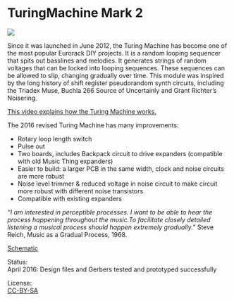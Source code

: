 # TuringMachine Mark 2

![](https://raw.githubusercontent.com/TomWhitwell/TuringMachine/master/Collateral/images/Turing2_800.jpg)

Since it was launched in June 2012, the Turing Machine has become one of the most popular Eurorack DIY projects. It is a random looping sequencer that spits out basslines and melodies. It generates strings of random voltages that can be locked into looping sequences. 
These sequences can be allowed to slip, changing gradually over time. This module was inspired by the long history of shift register pseudorandom synth circuits, including the Triadex Muse, Buchla 266 Source of Uncertainly and Grant Richter’s Noisering.

[This video explains how the Turing Machine works.](https://www.youtube.com/watch?v=Le26BIqB8Y8)  

The 2016 revised Turing Machine has many improvements:  
- Rotary loop length switch 
- Pulse out
- Two boards, includes Backpack circuit to drive expanders (compatible with old Music Thing expanders)  
- Easier to build: a larger PCB in the same width, clock and noise circuits are more robust
- Noise level trimmer & reduced voltage in noise circuit to make circuit more robust with different noise transistors 
- Compatible with existing expanders 

*“I am interested in perceptible processes. I want to be able to hear the process happening throughout the music.To facilitate closely detailed listening a musical process should happen extremely gradually.”* Steve Reich, Music as a Gradual Process, 1968. 

[Schematic](https://github.com/TomWhitwell/TuringMachine/blob/master/Collateral/PDF_Schematics%20/TuringMachine2_Schematic_May2016.pdf)

Status:   
April 2016: Design files and Gerbers tested and prototyped successfully 

License:  
[CC-BY-SA](https://creativecommons.org/licenses/by-sa/3.0/) 
